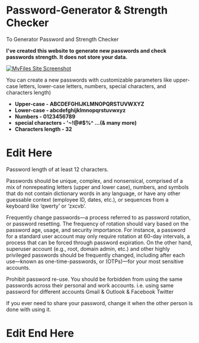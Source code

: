 # Password-Generator & Strength Checker
To Generator Password and Strength Checker

**I've created this website to generate new passwords and check passwords strength. It does not store your data.**

[![MyFiles Site Screenshot](/include/readme-files/MyFiles-site-hero-image.png)](https://site-url)

You can create a new passwords with customizable parameters like upper-case letters, lower-case letters, numbers, special characters, and characters length)


- **Upper-case - ABCDEFGHIJKLMNOPQRSTUVWXYZ**
- **Lower-case -  abcdefghijklmnopqrstuvwxyz**
- **Numbers - 0123456789**
- **special characters - '~!@#$%^ ...(& many more)**
- **Characters length - 32**


# Edit Here

Password length of at least 12 characters.

Passwords should be unique, complex, and nonsensical, comprised of a mix of nonrepeating letters (upper and lower case), numbers, and symbols that do not contain dictionary words in any language, or have any other guessable context (employee ID, dates, etc.), or sequences from a keyboard like ‘qwerty’ or ‘zxcvb’.

Frequently change passwords—a process referred to as password rotation, or password resetting. The frequency of rotation should vary based on the password age, usage, and security importance. For instance, a password for a standard user account may only require rotation at 60-day intervals, a process that can be forced through password expiration. On the other hand, superuser account (e.g., root, domain admin, etc.) and other highly privileged passwords should be frequently changed, including after each use—known as one-time-passwords, or (OTPs)—for your most sensitive accounts.

Prohibit password re-use. You should be forbidden from using the same passwords across their personal and work accounts. i.e. using same password for different accounts Gmail & Outlook & Facebook Twitter

If you ever need to share your password, change it when the other person is done with using it.

# Edit End Here
